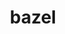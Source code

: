 ---
title: "bazel"
layout: cache
categories: [package, v0.22.1]
meta: {"versions": ["5.1.1", "6.1.0", "6.1.2", "6.5.0", "7.0.2"], "compilers": ["gcc@=11.4.0", "gcc@=9.4.0"], "oss": ["ubuntu20.04", "ubuntu22.04"], "platforms": ["linux"], "targets": ["neoverse_v1", "neoverse_v2", "ppc64le", "x86_64_v3"], "stacks": ["e4s", "e4s-neoverse-v2", "e4s-neoverse_v1", "e4s-power", "ml-linux-x86_64-cpu", "ml-linux-x86_64-cuda", "root"], "num_specs": 11, "num_specs_by_stack": {"root": 11, "e4s-power": 1, "e4s-neoverse_v1": 2, "e4s-neoverse-v2": 2, "ml-linux-x86_64-cpu": 4, "ml-linux-x86_64-cuda": 4, "e4s": 2}}
spec_details: [{"hash": "vd67r65rqtiv7eccc75ltsn5oea346vj", "compiler": "gcc@=9.4.0", "versions": ["5.1.1"], "os": "ubuntu20.04", "platform": "linux", "target": "ppc64le", "variants": ["build_system=generic", "+nodepfail", "patches=0f6940d,3e6448a,53ca269,604423c,af73a49,dbbf38b"], "stacks": ["root", "e4s-power"], "size": "-", "tarball": "https://binaries.spack.io/releases/v0.22.1/build_cache/linux-ubuntu20.04-ppc64le/gcc-9.4.0/bazel-5.1.1/linux-ubuntu20.04-ppc64le-gcc-9.4.0-bazel-5.1.1-vd67r65rqtiv7eccc75ltsn5oea346vj.spack"}, {"hash": "atuggwjy5lmw3ignfuphaq5r5bppaex2", "compiler": "gcc@=11.4.0", "versions": ["6.1.2"], "os": "ubuntu22.04", "platform": "linux", "target": "neoverse_v1", "variants": ["build_system=generic", "+nodepfail", "patches=0f6940d,3e6448a,604423c,dbbf38b"], "stacks": ["root", "e4s-neoverse_v1"], "size": "-", "tarball": "https://binaries.spack.io/releases/v0.22.1/build_cache/linux-ubuntu22.04-neoverse_v1/gcc-11.4.0/bazel-6.1.2/linux-ubuntu22.04-neoverse_v1-gcc-11.4.0-bazel-6.1.2-atuggwjy5lmw3ignfuphaq5r5bppaex2.spack"}, {"hash": "wch4od6bwy6guvk5ugmklmvhgkkcxgrj", "compiler": "gcc@=11.4.0", "versions": ["6.5.0"], "os": "ubuntu22.04", "platform": "linux", "target": "neoverse_v1", "variants": ["build_system=generic", "+nodepfail", "patches=0f6940d,3e6448a,604423c,dbbf38b"], "stacks": ["root", "e4s-neoverse_v1"], "size": "-", "tarball": "https://binaries.spack.io/releases/v0.22.1/build_cache/linux-ubuntu22.04-neoverse_v1/gcc-11.4.0/bazel-6.5.0/linux-ubuntu22.04-neoverse_v1-gcc-11.4.0-bazel-6.5.0-wch4od6bwy6guvk5ugmklmvhgkkcxgrj.spack"}, {"hash": "2222hrqoiahyx2w7yz4ng4o5uf75wvzn", "compiler": "gcc@=11.4.0", "versions": ["6.5.0"], "os": "ubuntu22.04", "platform": "linux", "target": "neoverse_v2", "variants": ["build_system=generic", "+nodepfail", "patches=0f6940d,3e6448a,604423c,dbbf38b"], "stacks": ["root", "e4s-neoverse-v2"], "size": "-", "tarball": "https://binaries.spack.io/releases/v0.22.1/build_cache/linux-ubuntu22.04-neoverse_v2/gcc-11.4.0/bazel-6.5.0/linux-ubuntu22.04-neoverse_v2-gcc-11.4.0-bazel-6.5.0-2222hrqoiahyx2w7yz4ng4o5uf75wvzn.spack"}, {"hash": "gwjrpuvgpbrgozsq7chns4fqr6r44lnp", "compiler": "gcc@=11.4.0", "versions": ["6.1.2"], "os": "ubuntu22.04", "platform": "linux", "target": "neoverse_v2", "variants": ["build_system=generic", "+nodepfail", "patches=0f6940d,3e6448a,604423c,dbbf38b"], "stacks": ["root", "e4s-neoverse-v2"], "size": "-", "tarball": "https://binaries.spack.io/releases/v0.22.1/build_cache/linux-ubuntu22.04-neoverse_v2/gcc-11.4.0/bazel-6.1.2/linux-ubuntu22.04-neoverse_v2-gcc-11.4.0-bazel-6.1.2-gwjrpuvgpbrgozsq7chns4fqr6r44lnp.spack"}, {"hash": "vmhliwprr5k2pxqciyrx476o4kj7fbef", "compiler": "gcc@=11.4.0", "versions": ["6.5.0"], "os": "ubuntu22.04", "platform": "linux", "target": "x86_64_v3", "variants": ["build_system=generic", "+nodepfail", "patches=0f6940d,3e6448a,604423c,dbbf38b"], "stacks": ["ml-linux-x86_64-cpu", "ml-linux-x86_64-cuda", "root"], "size": "-", "tarball": "https://binaries.spack.io/releases/v0.22.1/build_cache/linux-ubuntu22.04-x86_64_v3/gcc-11.4.0/bazel-6.5.0/linux-ubuntu22.04-x86_64_v3-gcc-11.4.0-bazel-6.5.0-vmhliwprr5k2pxqciyrx476o4kj7fbef.spack"}, {"hash": "qye25x3orqmzrgoxtwlvjyk653hjbuok", "compiler": "gcc@=11.4.0", "versions": ["7.0.2"], "os": "ubuntu22.04", "platform": "linux", "target": "x86_64_v3", "variants": ["build_system=generic", "+nodepfail", "patches=0f6940d,3e6448a,6ae2b80,dbbf38b"], "stacks": ["ml-linux-x86_64-cpu", "ml-linux-x86_64-cuda", "root"], "size": "-", "tarball": "https://binaries.spack.io/releases/v0.22.1/build_cache/linux-ubuntu22.04-x86_64_v3/gcc-11.4.0/bazel-7.0.2/linux-ubuntu22.04-x86_64_v3-gcc-11.4.0-bazel-7.0.2-qye25x3orqmzrgoxtwlvjyk653hjbuok.spack"}, {"hash": "gibul5fckrp4ujnzpev6dggadsftlyxw", "compiler": "gcc@=11.4.0", "versions": ["6.1.0"], "os": "ubuntu22.04", "platform": "linux", "target": "x86_64_v3", "variants": ["build_system=generic", "+nodepfail", "patches=0f6940d,3e6448a,53ca269,604423c,dbbf38b"], "stacks": ["ml-linux-x86_64-cpu", "ml-linux-x86_64-cuda", "root"], "size": "-", "tarball": "https://binaries.spack.io/releases/v0.22.1/build_cache/linux-ubuntu22.04-x86_64_v3/gcc-11.4.0/bazel-6.1.0/linux-ubuntu22.04-x86_64_v3-gcc-11.4.0-bazel-6.1.0-gibul5fckrp4ujnzpev6dggadsftlyxw.spack"}, {"hash": "3y63jfi5kkzpouao4edfyad3dhaob5ql", "compiler": "gcc@=11.4.0", "versions": ["6.1.2"], "os": "ubuntu22.04", "platform": "linux", "target": "x86_64_v3", "variants": ["build_system=generic", "+nodepfail", "patches=0f6940d,3e6448a,604423c,dbbf38b"], "stacks": ["e4s", "root"], "size": "-", "tarball": "https://binaries.spack.io/releases/v0.22.1/build_cache/linux-ubuntu22.04-x86_64_v3/gcc-11.4.0/bazel-6.1.2/linux-ubuntu22.04-x86_64_v3-gcc-11.4.0-bazel-6.1.2-3y63jfi5kkzpouao4edfyad3dhaob5ql.spack"}, {"hash": "o6m6ycjc2bg6gra5hiu7j4lhy5rkn5gh", "compiler": "gcc@=11.4.0", "versions": ["6.5.0"], "os": "ubuntu22.04", "platform": "linux", "target": "x86_64_v3", "variants": ["build_system=generic", "+nodepfail", "patches=0f6940d,3e6448a,604423c,dbbf38b"], "stacks": ["e4s", "root"], "size": "-", "tarball": "https://binaries.spack.io/releases/v0.22.1/build_cache/linux-ubuntu22.04-x86_64_v3/gcc-11.4.0/bazel-6.5.0/linux-ubuntu22.04-x86_64_v3-gcc-11.4.0-bazel-6.5.0-o6m6ycjc2bg6gra5hiu7j4lhy5rkn5gh.spack"}, {"hash": "3nnnirr6tvutwyqdgt24dapwwjcscmql", "compiler": "gcc@=11.4.0", "versions": ["6.1.2"], "os": "ubuntu22.04", "platform": "linux", "target": "x86_64_v3", "variants": ["build_system=generic", "+nodepfail", "patches=0f6940d,3e6448a,604423c,dbbf38b"], "stacks": ["ml-linux-x86_64-cpu", "ml-linux-x86_64-cuda", "root"], "size": "-", "tarball": "https://binaries.spack.io/releases/v0.22.1/build_cache/linux-ubuntu22.04-x86_64_v3/gcc-11.4.0/bazel-6.1.2/linux-ubuntu22.04-x86_64_v3-gcc-11.4.0-bazel-6.1.2-3nnnirr6tvutwyqdgt24dapwwjcscmql.spack"}]
---